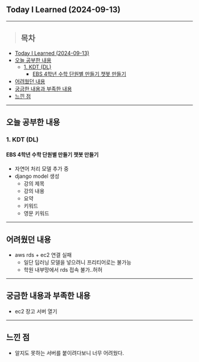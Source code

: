 ## Today I Learned (2024-09-13)
---
> ## 목차
- [Today I Learned (2024-09-13)](#today-i-learned-2024-09-13)
- [오늘 공부한 내용](#오늘-공부한-내용)
  - [1. KDT (DL)](#1-kdt-dl)
    - [EBS 4학년 수학 단원별 만들기 챗봇 만들기](#ebs-4학년-수학-단원별-만들기-챗봇-만들기)
- [어려웠던 내용](#어려웠던-내용)
- [궁금한 내용과 부족한 내용](#궁금한-내용과-부족한-내용)
- [느낀 점](#느낀-점)
---

## 오늘 공부한 내용
### 1. KDT (DL)
#### EBS 4학년 수학 단원별 만들기 챗봇 만들기
- 자연어 처리 모델 추가 중
- django model 생성
  - 강의 제목
  - 강의 내용
  - 요약
  - 키워드
  - 영문 키워드
---
## 어려웠던 내용
- aws rds + ec2 연결 실패
  - 일단 딥러닝 모델을 넣으려니 프리티어로는 불가능
  - 학원 내부망에서 rds 접속 불가..허허
---
## 궁금한 내용과 부족한 내용
- ec2 장고 서버 열기
---
## 느낀 점
- 알지도 못하는 서버를 붙이려다보니 너무 어려웠다.

<!-- <img src="이미지 주소" width="100%" height="100%"/> -->
